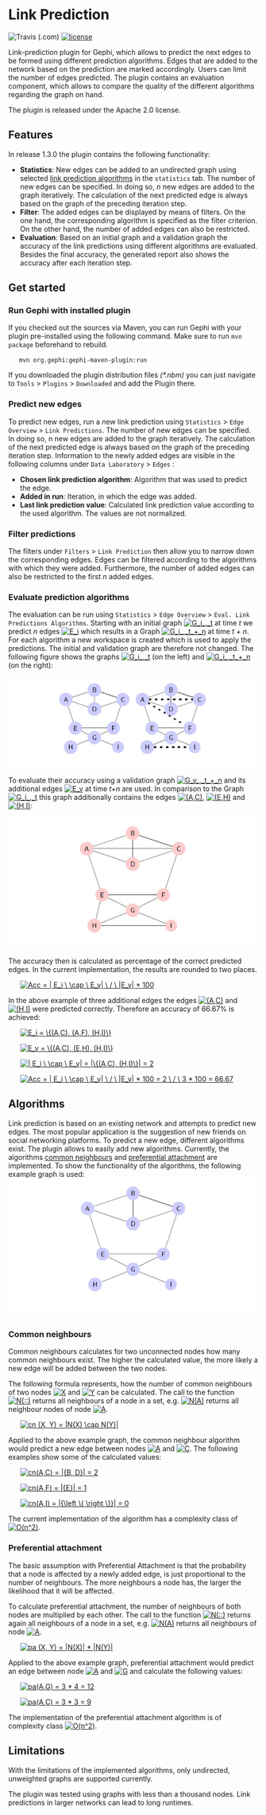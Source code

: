 # Link Prediction
![Travis (.com)](https://img.shields.io/travis/com/romanutti/gephi-plugins.svg?label=Build)
[![license](https://img.shields.io/badge/License-Apache%202.0-blue.svg)](https://opensource.org/licenses/Apache-2.0)

Link-prediction plugin for Gephi, which allows to predict the next edges to be formed using different prediction algorithms. Edges that are added to the network based on the prediction are marked accordingly. Users can limit the number of edges predicted. The plugin contains an evaluation component, which allows to compare the quality of the different algorithms regarding the graph on hand.

The plugin is released under the Apache 2.0 license.

## Features

In release 1.3.0 the plugin contains the following functionality:

* __Statistics__: New edges can be added to an undirected graph using selected [link prediction algorithms](#algorithms) in the `statistics` tab. The number of new edges can be specified. In doing so, _n_ new edges are added to the graph iteratively. The calculation of the next predicted edge is always based on the graph of the preceding iteration step.
* __Filter__: The added edges can be displayed by means of filters. On the one hand, the corresponding algorithm is specified as the filter criterion. On the other hand, the number of added edges can also be restricted.
* __Evaluation__: Based on an initial graph and a validation graph the accuracy of the link predictions using different algorithms are evaluated. Besides the final accuracy, the generated report also shows the accuracy after each iteration step.  

## Get started

### Run Gephi with installed plugin

If you checked out the sources via Maven, you can run Gephi with your plugin pre-installed using the following command. Make sure to run `mvn package` beforehand to rebuild.

       mvn org.gephi:gephi-maven-plugin:run

If you downloaded the plugin distribution files _(*.nbm)_ you can just navigate to `Tools` > `Plugins` > `Downloaded` and add the Plugin there.

### Predict new edges

To predict new edges, run a new link prediction using `Statistics` > `Edge Overview` > `Link Predictions`.
The number of new edges can be specified. In doing so, n new edges are added to the graph iteratively. The calculation of the next predicted edge is always based on the graph of the preceding iteration step.
Information to the newly added edges are visible in the following columns under `Data Laboratory` > `Edges` :

* __Chosen link prediction algorithm__: Algorithm that was used to predict the edge.
* __Added in run__: Iteration, in which the edge was added.
* __Last link prediction value__: Calculated link prediction value according to the used algorithm. The values are not normalized.

### Filter predictions

The filters under `Filters` > `Link Prediction` then allow you to narrow down the corresponding edges. 
Edges can be filtered according to the algorithms with which they were added.
Furthermore, the number of added edges can also be restricted to the first *n* added edges.

### Evaluate prediction algorithms

The evaluation can be run using `Statistics` > `Edge Overview` > `Eval. Link Predictions Algorithms`. 
Starting with an initial graph <a href="https://www.codecogs.com/eqnedit.php?latex=G_i_,_t" target="_blank"><img src="https://latex.codecogs.com/gif.latex?G_i_,_t" title="G_i_,_t" /></a> 
at time *t* we predict *n* edges <a href="https://www.codecogs.com/eqnedit.php?latex=E_i" target="_blank"><img src="https://latex.codecogs.com/gif.latex?E_i" title="E_i" /></a>
which results in a Graph <a href="https://www.codecogs.com/eqnedit.php?latex=G_i_,_t_&plus;_n" target="_blank"><img src="https://latex.codecogs.com/gif.latex?G_i_,_t_&plus;_n" title="G_i_,_t_+_n" /></a> at time *t + n*.
For each algorithm a new workspace is created which is used to apply the predictions. The initial and validation graph are therefore not changed.
The following figure shows the graphs <a href="https://www.codecogs.com/eqnedit.php?latex=G_i_,_t" target="_blank"><img src="https://latex.codecogs.com/gif.latex?G_i_,_t" title="G_i_,_t" /></a> 
(on the left) and <a href="https://www.codecogs.com/eqnedit.php?latex=G_i_,_t_&plus;_n" target="_blank"><img src="https://latex.codecogs.com/gif.latex?G_i_,_t_&plus;_n" title="G_i_,_t_+_n" /></a> (on the right):

![Initial graph](src/main/resources/graph_init.jpg?raw=true "Initial graph") 

To evaluate their accuracy using a validation graph <a href="https://www.codecogs.com/eqnedit.php?latex=G_v_,_t_&plus;_n" target="_blank"><img src="https://latex.codecogs.com/gif.latex?G_v_,_t_&plus;_n" title="G_v_,_t_+_n" /></a>
and its additional edges <a href="https://www.codecogs.com/eqnedit.php?latex=E_v" target="_blank"><img src="https://latex.codecogs.com/gif.latex?E_v" title="E_v" /></a>
at time *t+n* are used. In comparison to the Graph <a href="https://www.codecogs.com/eqnedit.php?latex=G_i_,_t" target="_blank"><img src="https://latex.codecogs.com/gif.latex?G_i_,_t" title="G_i_,_t" /></a>
this graph additionally contains the edges <a href="https://www.codecogs.com/eqnedit.php?latex=(A,C)" target="_blank"><img src="https://latex.codecogs.com/gif.latex?(A,C)" title="(A,C)" /></a>,
<a href="https://www.codecogs.com/eqnedit.php?latex=(E,H)" target="_blank"><img src="https://latex.codecogs.com/gif.latex?(E,H)" title="(E,H)" /></a> and
<a href="https://www.codecogs.com/eqnedit.php?latex=(H,I)" target="_blank"><img src="https://latex.codecogs.com/gif.latex?(H,I)" title="(H,I)" /></a>:

![Validation graph](src/main/resources/graph_validation.jpg?raw=true "Validation graph") 

The accuracy then is calculated as percentage of the correct predicted edges. In the current implementation, the results are rounded to two places.

&nbsp;&nbsp;&nbsp;&nbsp;&nbsp;&nbsp;<a href="https://www.codecogs.com/eqnedit.php?latex=Acc&space;=&space;|&space;E_i&space;\&space;\cap&space;\&space;E_v|&space;\&space;/&space;\&space;|E_v|&space;*&space;100" target="_blank"><img src="https://latex.codecogs.com/gif.latex?Acc&space;=&space;|&space;E_i&space;\&space;\cap&space;\&space;E_v|&space;\&space;/&space;\&space;|E_v|&space;*&space;100" title="Acc = | E_i \ \cap \ E_v| \ / \ |E_v| * 100" /></a>

In the above example of three additional edges the edges <a href="https://www.codecogs.com/eqnedit.php?latex=(A,C)" target="_blank"><img src="https://latex.codecogs.com/gif.latex?(A,C)" title="(A,C)" /></a> 
and <a href="https://www.codecogs.com/eqnedit.php?latex=(H,I)" target="_blank"><img src="https://latex.codecogs.com/gif.latex?(H,I)" title="(H,I)" /></a>
were predicted correctly. Therefore an accuracy of 66.67% is achieved:

&nbsp;&nbsp;&nbsp;&nbsp;&nbsp;&nbsp;<a href="https://www.codecogs.com/eqnedit.php?latex=E_i&space;=&space;\{(A,C),&space;(A,F),&space;(H,I)\}" target="_blank"><img src="https://latex.codecogs.com/gif.latex?E_i&space;=&space;\{(A,C),&space;(A,F),&space;(H,I)\}" title="E_i = \{(A,C), (A,F), (H,I)\}" /></a>

&nbsp;&nbsp;&nbsp;&nbsp;&nbsp;&nbsp;<a href="https://www.codecogs.com/eqnedit.php?latex=E_v&space;=&space;\{(A,C),&space;(E,H),&space;(H,I)\}" target="_blank"><img src="https://latex.codecogs.com/gif.latex?E_v&space;=&space;\{(A,C),&space;(E,H),&space;(H,I)\}" title="E_v = \{(A,C), (E,H), (H,I)\}" /></a>

&nbsp;&nbsp;&nbsp;&nbsp;&nbsp;&nbsp;<a href="https://www.codecogs.com/eqnedit.php?latex=|&space;E_i&space;\&space;\cap&space;\&space;E_v|&space;=&space;|\{(A,C),&space;(H,I)\}|&space;=&space;2" target="_blank"><img src="https://latex.codecogs.com/gif.latex?|&space;E_i&space;\&space;\cap&space;\&space;E_v|&space;=&space;|\{(A,C),&space;(H,I)\}|&space;=&space;2" title="| E_i \ \cap \ E_v| = |\{(A,C), (H,I)\}| = 2" /></a>

&nbsp;&nbsp;&nbsp;&nbsp;&nbsp;&nbsp;<a href="https://www.codecogs.com/eqnedit.php?latex=Acc&space;=&space;|&space;E_i&space;\&space;\cap&space;\&space;E_v|&space;\&space;/&space;\&space;|E_v|&space;*&space;100&space;=&space;2&space;\&space;/&space;\&space;3&space;*&space;100&space;=&space;\doteq&space;66.67" target="_blank"><img src="https://latex.codecogs.com/gif.latex?Acc&space;=&space;|&space;E_i&space;\&space;\cap&space;\&space;E_v|&space;\&space;/&space;\&space;|E_v|&space;*&space;100&space;=&space;2&space;\&space;/&space;\&space;3&space;*&space;100&space;=&space;&space;66.67" title="Acc = | E_i \ \cap \ E_v| \ / \ |E_v| * 100 = 2 \ / \ 3 * 100 = 66.67" /></a>
## Algorithms

Link prediction is based on an existing network and attempts to predict new edges. The most popular application is the suggestion of new friends on social networking platforms.
To predict a new edge, different algorithms exist. The plugin allows to easily add new algorithms. Currently, the algorithms [common neighbours](#common-neighbours) and [preferential attachment](#preferential-attachment) are implemented. To show the functionality of the algorithms, the following example graph is used:
![Example graph](src/main/resources/graph_example.jpg?raw=true "Example graph") 

### Common neighbours

Common neighbours calculates for two unconnected nodes how many common neighbours exist. The higher the calculated value, the more likely a new edge will be added between the two nodes.

The following formula represents, how the number of common neighbours of two nodes <a href="https://www.codecogs.com/eqnedit.php?latex=X" target="_blank"><img src="https://latex.codecogs.com/gif.latex?X" title="X" /></a>
and <a href="https://www.codecogs.com/eqnedit.php?latex=Y" target="_blank"><img src="https://latex.codecogs.com/gif.latex?Y" title="Y" /></a>
can be calculated. The call to the function <a href="https://www.codecogs.com/eqnedit.php?latex=\inline&space;N(::)" target="_blank"><img src="https://latex.codecogs.com/gif.latex?\inline&space;N(::)" title="N(::)" /></a>
returns all neighbours of a node in a set, e.g. <a href="https://www.codecogs.com/eqnedit.php?latex=\inline&space;N(A)" target="_blank"><img src="https://latex.codecogs.com/gif.latex?\inline&space;N(A)" title="N(A)" /></a>
returns all neighbour nodes of node <a href="https://www.codecogs.com/eqnedit.php?latex=\inline&space;A" target="_blank"><img src="https://latex.codecogs.com/gif.latex?\inline&space;A" title="A" /></a>. 

&nbsp;&nbsp;&nbsp;&nbsp;&nbsp;&nbsp;<a href="https://www.codecogs.com/eqnedit.php?latex=cn&space;(X,&space;Y)&space;=&space;|N(X)&space;\cap&space;N(Y)|" target="_blank"><img src="https://latex.codecogs.com/gif.latex?cn&space;(X,&space;Y)&space;=&space;|N(X)&space;\cap&space;N(Y)|" title="cn (X, Y) = |N(X) \cap N(Y)|" /></a>

Applied to the above example graph, the common neighbour algorithm would predict a new edge between nodes <a href="https://www.codecogs.com/eqnedit.php?latex=\inline&space;A" target="_blank"><img src="https://latex.codecogs.com/gif.latex?\inline&space;A" title="A" /></a>
and <a href="https://www.codecogs.com/eqnedit.php?latex=\inline&space;C" target="_blank"><img src="https://latex.codecogs.com/gif.latex?\inline&space;C" title="C" /></a>.
 The following examples show some of the calculated values:

&nbsp;&nbsp;&nbsp;&nbsp;&nbsp;&nbsp;<a href="https://www.codecogs.com/eqnedit.php?latex=cn(A,C)&space;=&space;|{B,&space;D}|&space;=&space;2" target="_blank"><img src="https://latex.codecogs.com/gif.latex?cn(A,C)&space;=&space;|{B,&space;D}|&space;=&space;2" title="cn(A,C) = |{B, D}| = 2" /></a>

&nbsp;&nbsp;&nbsp;&nbsp;&nbsp;&nbsp;<a href="https://www.codecogs.com/eqnedit.php?latex=cn(A,F)&space;=&space;|{E}|&space;=&space;1" target="_blank"><img src="https://latex.codecogs.com/gif.latex?cn(A,F)&space;=&space;|{E}|&space;=&space;1" title="cn(A,F) = |{E}| = 1" /></a>

&nbsp;&nbsp;&nbsp;&nbsp;&nbsp;&nbsp;<a href="https://www.codecogs.com/eqnedit.php?latex=cn(A,I)&space;=&space;|{\left&space;\{&space;\right&space;\}}|&space;=&space;0" target="_blank"><img src="https://latex.codecogs.com/gif.latex?cn(A,I)&space;=&space;|{\left&space;\{&space;\right&space;\}}|&space;=&space;0" title="cn(A,I) = |{\left \{ \right \}}| = 0" /></a>

The current implementation of the algorithm has a complexity class of  <a href="https://www.codecogs.com/eqnedit.php?latex=O(n^2)" target="_blank"><img src="https://latex.codecogs.com/gif.latex?O(n^2)" title="O(n^2)" /></a>.

### Preferential attachment

The basic assumption with Preferential Attachment is that the probability that a node is affected by a newly added edge, is just proportional to the number of neighbours. The more neighbours a node has, the larger the likelihood that it will be affected.

To calculate preferential attachment, the number of neighbours of both nodes are multiplied by each other. The call to the function <a href="https://www.codecogs.com/eqnedit.php?latex=\inline&space;N(::)" target="_blank"><img src="https://latex.codecogs.com/gif.latex?\inline&space;N(::)" title="N(::)" /></a>
returns again all neighbours of a node in a set, e.g. <a href="https://www.codecogs.com/eqnedit.php?latex=\inline&space;N(A)" target="_blank"><img src="https://latex.codecogs.com/gif.latex?\inline&space;N(A)" title="N(A)" /></a>
returns all neighbours of node <a href="https://www.codecogs.com/eqnedit.php?latex=\inline&space;A" target="_blank"><img src="https://latex.codecogs.com/gif.latex?\inline&space;A" title="A" /></a>. 

&nbsp;&nbsp;&nbsp;&nbsp;&nbsp;&nbsp;<a href="https://www.codecogs.com/eqnedit.php?latex=pa&space;(X,&space;Y)&space;=&space;|N(X)|&space;*&space;|N(Y)|" target="_blank"><img src="https://latex.codecogs.com/gif.latex?pa&space;(X,&space;Y)&space;=&space;|N(X)|&space;*&space;|N(Y)|" title="pa (X, Y) = |N(X)| * |N(Y)|" /></a>

Applied to the above example graph, preferential attachment would predict an edge between node <a href="https://www.codecogs.com/eqnedit.php?latex=\inline&space;A" target="_blank"><img src="https://latex.codecogs.com/gif.latex?\inline&space;A" title="A" /></a>
 and <a href="https://www.codecogs.com/eqnedit.php?latex=\inline&space;G" target="_blank"><img src="https://latex.codecogs.com/gif.latex?\inline&space;G" title="G" /></a>
  and calculate the following values:

&nbsp;&nbsp;&nbsp;&nbsp;&nbsp;&nbsp;<a href="https://www.codecogs.com/eqnedit.php?latex=pa(A,G)&space;=&space;3&space;*&space;4&space;=&space;12" target="_blank"><img src="https://latex.codecogs.com/gif.latex?pa(A,G)&space;=&space;3&space;*&space;4&space;=&space;12" title="pa(A,G) = 3 * 4 = 12" /></a>

&nbsp;&nbsp;&nbsp;&nbsp;&nbsp;&nbsp;<a href="https://www.codecogs.com/eqnedit.php?latex=pa(A,C)&space;=&space;3&space;*&space;3&space;=&space;9" target="_blank"><img src="https://latex.codecogs.com/gif.latex?pa(A,C)&space;=&space;3&space;*&space;3&space;=&space;9" title="pa(A,C) = 3 * 3 = 9" /></a>

The implementation of the preferential attachment algorithm is of complexity class <a href="https://www.codecogs.com/eqnedit.php?latex=O(n^2)" target="_blank"><img src="https://latex.codecogs.com/gif.latex?O(n^2)" title="O(n^2)" /></a>.

## Limitations

With the limitations of the implemented algorithms, only undirected, unweighted graphs are supported currently. 

The plugin was tested using graphs with less than a thousand nodes. Link predictions in larger networks can lead to long runtimes.
